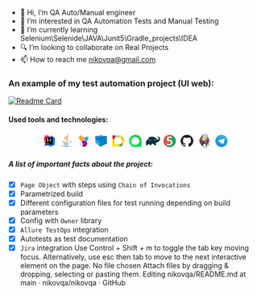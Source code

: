 - 👋 Hi, I’m QA Auto/Manual engineer
- 👀 I’m interested in QA Automation Tests and Manual Testing 
- 🌱 I’m currently learning Selenium\Selenide\JAVA\Junit5\Gradle_projects\IDEA
- :mag: I’m looking to collaborate on Real Projects
- 📫 How to reach me nikovqa@gmail.com


### An example of my test automation project (UI web):
[![Readme Card](https://github-readme-stats.vercel.app/api/pin/?username=nikovqa&repo=RCTests)](https://github.com/nikovqa/RCTests)

#### Used tools and technologies:
<p align="center">
<code><img width="6%" title="IntelliJ IDEA" src="icons/Idea.svg"></code>
<code><img width="6%" title="Java" src="icons/Java.svg"></code>
<code><img width="6%" title="Selenide" src="icons/Selenide.svg"></code>
<code><img width="6%" title="Selenoid" src="icons/Selenoid.svg"></code>
<code><img width="6%" title="Allure TestOps" src="icons/Allure.svg"></code>
<code><img width="6%" title="Allure Report" src="icons/Allure_TO.svg"></code>
<code><img width="6%" title="Gradle" src="icons/Gradle.svg"></code>
<code><img width="6%" title="JUnit5" src="icons/Junit5.svg"></code>
<code><img width="6%" title="GitHub" src="icons/GitHub.svg"></code>
<code><img width="6%" title="Jenkins" src="icons/Jenkins.svg"></code>
<code><img width="6%" title="Telegram" src="icons/Telegram.svg"></code>
</p>

##### A list of important facts about the project:
- [x] `Page Object` with steps using `Chain of Invocations`
- [x] Parametrized build
- [x] Different configuration files for test running depending on build parameters
- [x] Config with `Owner` library
- [x] `Allure TestOps` integration
- [x] Autotests as test documentation
- [x] `Jira` integration
Use Control + Shift + m to toggle the tab key moving focus. Alternatively, use esc then tab to move to the next interactive element on the page.
No file chosen
Attach files by dragging & dropping, selecting or pasting them.
Editing nikovqa/README.md at main · nikovqa/nikovqa · GitHub 
